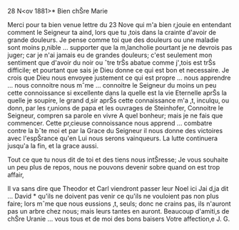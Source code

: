  28 N<ov 1881>*
Bien chŠre Marie

Merci pour ta bien venue lettre du 23 Nove qui m'a bien r‚jouie en entendant comment le Seigneur ta aind‚ lors que tu ‚tois dans la crainte d'avoir de grande douleurs. Je pense comme toi que des douleurs ou une maladie sont moins p‚nible … supporter que la m‚lancholie pourtant je ne devrois pas juger; car je n'ai jamais eu de grandes douleurs; c'est seulement mon sentiment que d'avoir du noir ou ˆtre trŠs abatue comme j'‚tois est trŠs difficile; et pourtant que sais je Dieu donne ce qui est bon et necessaire. Je crois que Dieu nous envoyee justement ce qui est propre … nous apprendre … nous connoitre nous mˆme … connoitre le Seigneur du moins un peu cette connoissance si excellente dans la quelle est la vie Eternelle aprŠs la quelle je soupire, le grand d‚sir aprŠs cette connaissance m'a ‚t‚ inculqu‚ ou donn‚ par les r‚unions de papa et les ouvrages de Steinhofer, Connoitre le Seigneur, compren sa parole en vivre A quel bonheur; mais je ne fais que commencer. Cette pr‚cieuse connoissance nous apprend … combatre contre la bˆte moi et par la Grace du Seigneur il nous donne des victoires avec l'espŠrance qu'en Lui nous serons vainqueurs. La lutte continuera jusqu'a la fin, et la grace aussi.

Tout ce que tu nous dit de toi et des tiens nous intŠresse; Je vous souhaite un peu plus de repos, nous ne pouvons devenir sobre quand on est trop affair‚

Il va sans dire que Theodor et Carl viendront passer leur Noel ici Jai d‚ja dit … David <et Marie>* qu'ils ne doivent pas venir ce qu'ils ne vouloient pas non plus faire; lors mˆme que nous eussions ‚t‚ seuls; donc ne crains pas, ils n'auront pas un arbre chez nous; mais leurs tantes en auront. 
Beaucoup d'amiti‚s de chŠre Uranie … vous tous et de moi des bons baisers  Votre affection‚e
 J. G.
